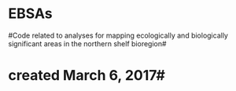 # EBSAs
#Code related to analyses for mapping ecologically and biologically significant areas in the northern shelf bioregion#
# created March 6, 2017#
